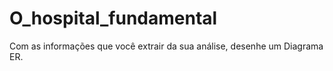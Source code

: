 # O_hospital_fundamental
Com as informações que você extrair da sua análise, desenhe um Diagrama ER.
